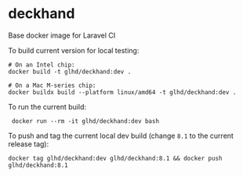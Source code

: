 # deckhand
Base docker image for Laravel CI

To build current version for local testing:

    # On an Intel chip:
    docker build -t glhd/deckhand:dev .
    
    # On a Mac M-series chip:
    docker buildx build --platform linux/amd64 -t glhd/deckhand:dev .

To run the current build:

     docker run --rm -it glhd/deckhand:dev bash

To push and tag the current local dev build (change `8.1` to the current release tag):

    docker tag glhd/deckhand:dev glhd/deckhand:8.1 && docker push glhd/deckhand:8.1
